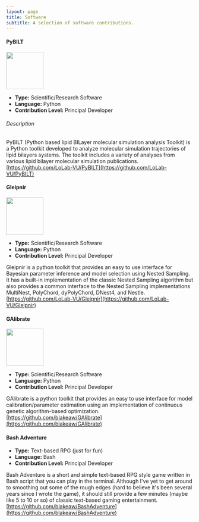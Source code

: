 ```yaml
---
layout: page
title: Software
subtitle: A selection of software contributions.
---
```


#### PyBILT

[<img width="100" height="100" src="https://raw.githubusercontent.com/LoLab-VU/PyBILT/master/_images/PyBILT_logo.png">](https://github.com/LoLab-VU/PyBILT)

* **Type:** Scientific/Research Software
* **Language:** Python
* **Contribution Level:** Principal Developer

###### Description
PyBILT (Python based lipid BILayer molecular simulation analysis Toolkit) is a Python toolkit developed to analyze molecular simulation trajectories of lipid bilayers systems. The toolkit includes a variety of analyses from various lipid bilayer molecular simulation publications. [https://github.com/LoLab-VU/PyBILT](https://github.com/LoLab-VU/PyBILT)


#### Gleipnir

[<img width="100" height="100" src="https://raw.githubusercontent.com/LoLab-VU/Gleipnir/master/images/gleipnir_logo_2.png">](https://github.com/LoLab-VU/Gleipnir)

* **Type:** Scientific/Research Software
* **Language:** Python
* **Contribution Level:** Principal Developer

Gleipnir is a python toolkit that provides an easy to use interface for Bayesian parameter inference and model selection using Nested Sampling. It has a built-in implementation of the classic Nested Sampling algorithm but also provides a common interface to the Nested Sampling implementations MultiNest, PolyChord, dyPolyChord, DNest4, and Nestle. [https://github.com/LoLab-VU/Gleipnir](https://github.com/LoLab-VU/Gleipnir)

#### GAlibrate

[<img width="100" height="100" src="https://raw.githubusercontent.com/blakeaw/GAlibrate/master/images/GAlibrate_logo.png">](https://github.com/bblakeaw/GAlibrate)

* **Type:** Scientific/Research Software
* **Language:** Python
* **Contribution Level:** Principal Developer

GAlibrate is a python toolkit that provides an easy to use interface for model calibration/parameter estimation using an implementation of continuous genetic algorithm-based optimization. [https://github.com/blakeaw/GAlibrate](https://github.com/blakeaw/GAlibrate)

#### Bash Adventure

* **Type:** Text-based RPG (just for fun)
* **Language:** Bash
* **Contribution Level:** Principal Developer

Bash Adventure is a short and simple text-based RPG style game written in Bash script that you can play in the terminal. Although I've yet to get around to smoothing out some of the rough edges (hard to believe it's been several years since I wrote the game), it should still provide a few minutes (maybe like 5 to 10 or so) of classic text-based gaming entertainment. [https://github.com/blakeaw/BashAdventure](https://github.com/blakeaw/BashAdventure)
